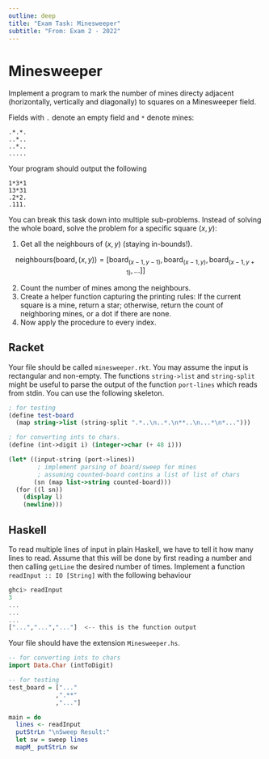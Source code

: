 ```yaml
---
outline: deep
title: "Exam Task: Minesweeper"
subtitle: "From: Exam 2 - 2022"
---
```


# Minesweeper

Implement a program to mark the number of mines directy adjacent (horizontally, vertically and
diagonally) to squares on a Minesweeper field.


Fields with `.` denote an empty field and `*` denote mines:
```
.*.*.
..*..
..*..
.....
```
Your program should output the following
```
1*3*1
13*31
.2*2.
.111.
```

You can break this task down into multiple sub-problems. Instead of solving the whole board, solve
the problem for a specific square $(x,y)$:

1. Get all the neighbours of $(x,y)$ (staying in-bounds!).

$$
\text{neighbours}(\text{board}, (x,y)) = [
    \text{board}_{(x-1,y-1)},
    \text{board}_{(x-1,y)},
    \text{board}_{(x-1,y+1)}, \dots]]
$$

2. Count the number of mines among the neighbours.
3. Create a helper function capturing the printing rules: If the current square is a mine, return a
   star; otherwise, return the count of neighboring mines, or a dot if there are none.
4. Now apply the procedure to every index.

## Racket

Your file should be called `minesweeper.rkt`. You may assume the input is rectangular and non-empty.
The functions `string->list` and `string-split` might be useful to parse the output of the function
`port-lines` which reads from stdin. You can use the following skeleton. 
```scheme
; for testing
(define test-board
  (map string->list (string-split ".*..\n..*.\n**..\n...*\n*...")))

; for converting ints to chars.
(define (int->digit i) (integer->char (+ 48 i)))

(let* ((input-string (port->lines))
        ; implement parsing of board/sweep for mines 
        ; assuming counted-board contins a list of list of chars
       (sn (map list->string counted-board)))
  (for ((l sn))
    (display l)
    (newline)))
```


## Haskell

To read multiple lines of input in plain Haskell, we have to tell it how many lines to read.
Assume that this will be done by first reading a number and then calling `getLine` the desired
number of times. Implement a function `readInput :: IO [String]` with the following behaviour
```haskell
ghci> readInput
3
...
...
...
["...","...","..."]  <-- this is the function output
```

Your file should have the extension `Minesweeper.hs`.

```haskell
-- for converting ints to chars
import Data.Char (intToDigit)

-- for testing
test_board = ["..."
             ,".**"
             ,"..."]

main = do
  lines <- readInput
  putStrLn "\nSweep Result:"
  let sw = sweep lines
  mapM_ putStrLn sw
```
